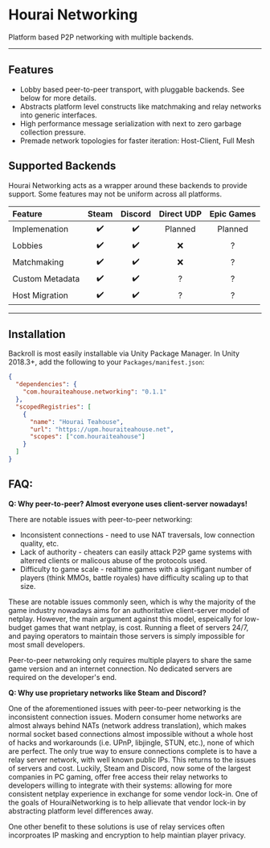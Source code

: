 # Hourai Networking

Platform based P2P networking with multiple backends.

---

## Features

 * Lobby based peer-to-peer transport, with pluggable backends. See below for
   more details.
 * Abstracts platform level constructs like matchmaking and relay networks into
   generic interfaces.
 * High performance message serialization with next to zero garbage collection
   pressure.
 * Premade network topologies for faster iteration: Host-Client, Full Mesh

## Supported Backends

Hourai Networking acts as a wrapper around these backends to provide support.
Some features may not be uniform across all platforms.

|Feature|Steam|Discord|Direct UDP|Epic Games|
|:------|:---:|:-----:|:--------:|:--------:|
|Implemenation|✔️|✔️|Planned|Planned|
|Lobbies|✔️|✔️|❌|?|
|Matchmaking|✔️|✔️|❌|?|
|Custom Metadata|✔️|✔️|?|?|
|Host Migration|✔️|✔️|?|?|

---

## Installation
Backroll is most easily installable via Unity Package Manager. In Unity 2018.3+,
add the following to your `Packages/manifest.json`:

```json
{
  "dependencies": {
    "com.houraiteahouse.networking": "0.1.1"
  },
  "scopedRegistries": [
    {
      "name": "Hourai Teahouse",
      "url": "https://upm.houraiteahouse.net",
      "scopes": ["com.houraiteahouse"]
    }
  ]
}
```

## FAQ:

**Q: Why peer-to-peer? Almost everyone uses client-server nowadays!**

There are notable issues with peer-to-peer networking:

 * Inconsistent connections - need to use NAT traversals, low connection
   quality, etc.
 * Lack of authority - cheaters can easily attack P2P game systems with
   alterred clients or malicous abuse of the protocols used.
 * Difficulty to game scale - realtime games with a signifigant number of
   players (think MMOs, battle royales) have difficulty scaling up to that
   size.

These are notable issues commonly seen, which is why the majority of the game
industry nowadays aims for an authoritative client-server model of netplay.
However, the main argument against this model, espeically for low-budget games
that want netplay, is cost. Running a fleet of servers 24/7, and paying
operators to maintain those servers is simply impossible for most small
developers.

Peer-to-peer netwroking only requires multiple players to share the
same game version and an internet connection. No dedicated servers are required
on the developer's end.

**Q: Why use proprietary networks like Steam and Discord?**

One of the aforementioned issues with peer-to-peer networking is the
inconsistent connection issues. Modern consumer home networks are almost always
behind NATs (network address translation), which makes normal socket based
connections almost impossible without a whole host of hacks and workarounds
(i.e. UPnP, libjingle, STUN, etc.), none of which are perfect. The only true way
to ensure connections complete is to have a relay server network, with well
known public IPs. This returns to the issues of servers and cost. Luckily,
Steam and Discord, now some of the largest companies in PC gaming, offer free
access their relay networks to developers willing to integrate with their
systems: allowing for more consistent netplay experience in exchange for some
vendor lock-in. One of the goals of HouraiNetworking is to help allievate that
vendor lock-in by abstracting platform level differences away.

One other benefit to these solutions is use of relay services often incorproates
IP masking and encryption to help maintian player privacy.
